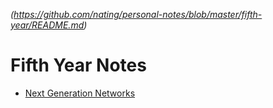 
*(https://github.com/nating/personal-notes/blob/master/fifth-year/README.md)*

# Fifth Year Notes

* [Next Generation Networks](https://github.com/nating/personal-notes/blob/master/fifth-year/next-generation-networks/README.md)
